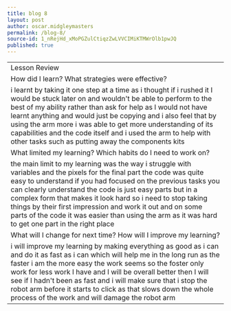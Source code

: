 ```yaml
---
title: blog 8
layout: post
author: oscar.midgleymasters
permalink: /blog-8/
source-id: 1_nRejHd_xMoPGZulCtiqzZwLVVCIMiKTMWrOlb1pwJQ
published: true
---
```

<table>
  <tr>
    <td>Lesson Review</td>
  </tr>
  <tr>
    <td>How did I learn? What strategies were effective? </td>
  </tr>
  <tr>
    <td>i learnt by taking it one step at a time as i thought if i rushed it I would be stuck later on and wouldn't be able to perform to the best of my ability rather than ask for help as I would not have learnt anything  and would just be copying and i also feel that by using the arm more i was able to get more understanding of its capabilities and the code itself and i used the arm to help with other tasks such as putting away the components kits</td>
  </tr>
  <tr>
    <td>What limited my learning? Which habits do I need to work on? </td>
  </tr>
  <tr>
    <td>the main limit to my learning was the way i struggle with variables and the pixels for the final part the code was quite  easy to understand if you had focused on the previous tasks you can clearly understand the code is just easy parts but in a complex form that makes it look hard so i need to stop taking things by their first impression and work it out and on some parts of the code it was easier than using the arm as it was hard to get one part in the right place</td>
  </tr>
  <tr>
    <td>What will I change for next time? How will I improve my learning?</td>
  </tr>
  <tr>
    <td>i will improve my learning by making everything as good as i can and do it as fast as i can which will help me in the long run as the faster i am the more easy the work seems so the foster only work for less work I have and I will be overall better then I will see if I hadn't been as fast and i will make sure that i stop the robot arm before it starts to click as that slows down the whole process of the work and will damage the robot arm </td>
  </tr>
</table>


